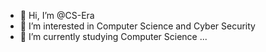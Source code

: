 - 👋 Hi, I’m @CS-Era
- 👀 I’m interested in Computer Science and Cyber Security
- 🌱 I’m currently studying Computer Science ...

<!---
CS-Era/CS-Era is a ✨ special ✨ repository because its `README.md` (this file) appears on your GitHub profile.
You can click the Preview link to take a look at your changes.
--->
